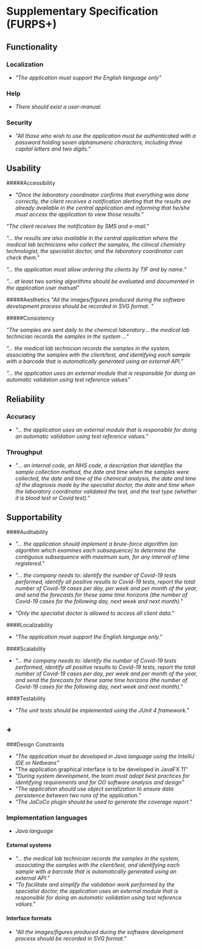 # Supplementary Specification (FURPS+)

## Functionality

### Localization
- _"The application must support the English language only"_


### Help
- _There should exist a user-manual._

### Security
- _"All those who wish to use the application must be authenticated with a password holding seven alphanumeric characters, including three capital letters and two digits."_ 



## Usability 

#####Accessibility
- _"Once the laboratory coordinator
 confirms that everything was done correctly, the client receives a notification alerting that the
 results are already available in the central application and informing that he/she must access the
 application to view those results."_
 
_"The client receives the notification by SMS and e-mail."_
 
_"... the results are also available in the central application where the medical lab technicians
     who collect the samples, the clinical chemistry technologist, the specialist doctor, and the laboratory
     coordinator can check them."_

_"... the application must allow ordering the clients by TIF and by
  name."_    
  
_"... at least two sorting algorithms should be evaluated and
   documented in the application user manual"_
   
 
#####Aesthetics
_"All the images/figures produced during the software development process should be recorded in
 SVG format. "_
 

#####Consistency

_"The samples are sent daily to the chemical laboratory... the medical lab technician records the samples in the system ..."_

_"... the medical lab technician records the samples in the system,
     associating the samples with the client/test, and identifying each sample with a barcode that is
     automatically generated using an external API."_

_"... the application uses an external module that is responsible for doing an automatic validation using test reference
 values"_
 

## Reliability

### Accuracy

- _"... the application uses an external module that is responsible for doing an automatic validation using test reference
values."_
  
### Throughput
- _"... an internal code, an NHS code, a description that identifies the sample collection method, the date and time when the samples
were collected, the date and time of the chemical analysis, the date and time of the diagnosis made
by the specialist doctor, the date and time when the laboratory coordinator validated the test, and the
test type (whether it is blood test or Covid test)."_

## Supportability

####Auditability
- _"... the application should implement a brute-force algorithm (an algorithm which examines each subsequence) to determine the contiguous subsequence with maximum sum, for any interval of time registered."_

- _"... the company needs to: identify the number of Covid-19 tests performed, identify all positive results to Covid-19 tests, report the total number of Covid-19 cases per day, per week and per month of the year, and send the forecasts for these same time horizons (the number of Covid-19 cases for the following day, next week and next month)."_

- _"Only the specialist doctor is allowed to access all client data."_

####Localizability
- _"The application must support the English language only."_

####Scalability
- _"...  the company
      needs to: identify the number of Covid-19 tests performed, identify all positive results to Covid-19
      tests, report the total number of Covid-19 cases per day, per week and per month of the year, and
      send the forecasts for these same time horizons (the number of Covid-19 cases for the following
      day, next week and next month)."_
 


####Testability
- _"The unit tests should be implemented using the JUnit 4 framework."_


## +

###Design Constraints
- _"The application must be developed in Java language using the IntelliJ IDE or Netbeans"_
- "The application graphical interface is to be developed in JavaFX 11"
- _"During system development, the team must adopt best practices for identifying requirements
  and for OO software analysis and design"_
- _"The application should use object serialization to ensure data persistence between two runs of the
  application."_
- _"The JaCoCo plugin should be used to generate the coverage report."_


### Implementation languages
- _Java language_


#### External systems

- _"... the medical lab technician records the samples in the system,
  associating the samples with the client/test, and identifying each sample with a barcode that is
  automatically generated using an external API."_
- _"To facilitate and simplify the validation work performed by the specialist doctor, the application
  uses an external module that is responsible for doing an automatic validation using test reference
  values."_  

#### Interface formats

- _"All the images/figures produced during the software development process should be recorded in
SVG format."_

